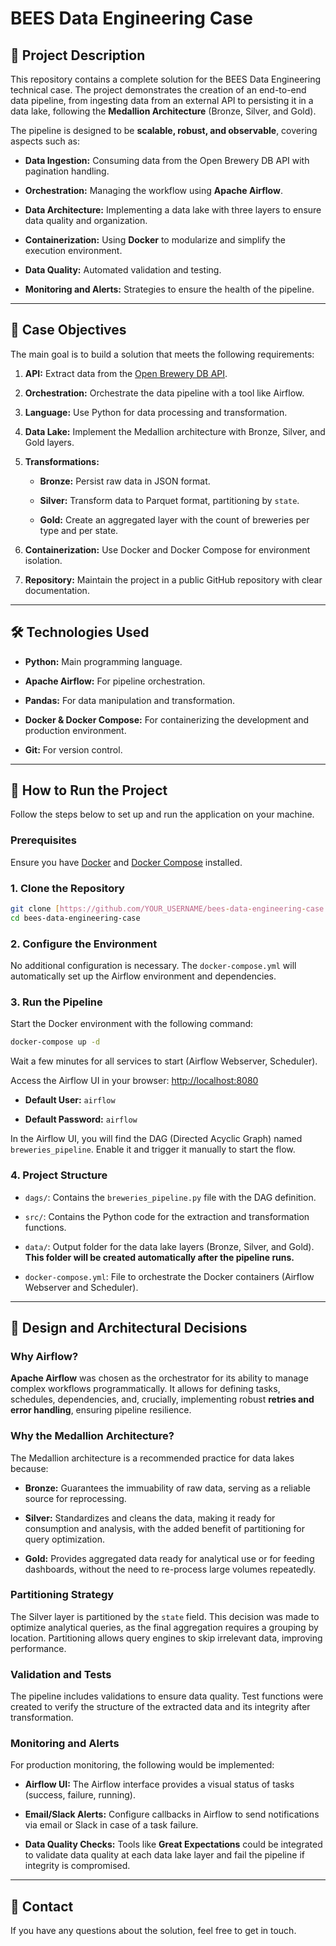 # BEES Data Engineering Case

## 📄 Project Description

This repository contains a complete solution for the BEES Data Engineering technical case. The project demonstrates the creation of an end-to-end data pipeline, from ingesting data from an external API to persisting it in a data lake, following the **Medallion Architecture** (Bronze, Silver, and Gold).

The pipeline is designed to be **scalable, robust, and observable**, covering aspects such as:

* **Data Ingestion:** Consuming data from the Open Brewery DB API with pagination handling.

* **Orchestration:** Managing the workflow using **Apache Airflow**.

* **Data Architecture:** Implementing a data lake with three layers to ensure data quality and organization.

* **Containerization:** Using **Docker** to modularize and simplify the execution environment.

* **Data Quality:** Automated validation and testing.

* **Monitoring and Alerts:** Strategies to ensure the health of the pipeline.

---

## 🎯 Case Objectives

The main goal is to build a solution that meets the following requirements:

1. **API:** Extract data from the [Open Brewery DB API](https://www.openbrewerydb.org/).

2. **Orchestration:** Orchestrate the data pipeline with a tool like Airflow.

3. **Language:** Use Python for data processing and transformation.

4. **Data Lake:** Implement the Medallion architecture with Bronze, Silver, and Gold layers.

5. **Transformations:**

   * **Bronze:** Persist raw data in JSON format.

   * **Silver:** Transform data to Parquet format, partitioning by `state`.

   * **Gold:** Create an aggregated layer with the count of breweries per type and per state.

6. **Containerization:** Use Docker and Docker Compose for environment isolation.

7. **Repository:** Maintain the project in a public GitHub repository with clear documentation.

---

## 🛠️ Technologies Used

* **Python:** Main programming language.

* **Apache Airflow:** For pipeline orchestration.

* **Pandas:** For data manipulation and transformation.

* **Docker & Docker Compose:** For containerizing the development and production environment.

* **Git:** For version control.

---

## 🚀 How to Run the Project

Follow the steps below to set up and run the application on your machine.

### Prerequisites

Ensure you have [Docker](https://docs.docker.com/get-docker/) and [Docker Compose](https://docs.docker.com/compose/install/) installed.

### 1. Clone the Repository

```bash
git clone [https://github.com/YOUR_USERNAME/bees-data-engineering-case.git](https://github.com/YOUR_USERNAME/bees-data-engineering-case.git)
cd bees-data-engineering-case
```

### 2. Configure the Environment

No additional configuration is necessary. The `docker-compose.yml` will automatically set up the Airflow environment and dependencies.

### 3. Run the Pipeline

Start the Docker environment with the following command:

```bash
docker-compose up -d
```

Wait a few minutes for all services to start (Airflow Webserver, Scheduler).

Access the Airflow UI in your browser:
[http://localhost:8080](http://localhost:8080)

* **Default User:** `airflow`

* **Default Password:** `airflow`

In the Airflow UI, you will find the DAG (Directed Acyclic Graph) named `breweries_pipeline`. Enable it and trigger it manually to start the flow.

### 4. Project Structure

* `dags/`: Contains the `breweries_pipeline.py` file with the DAG definition.

* `src/`: Contains the Python code for the extraction and transformation functions.

* `data/`: Output folder for the data lake layers (Bronze, Silver, and Gold). **This folder will be created automatically after the pipeline runs.**

* `docker-compose.yml`: File to orchestrate the Docker containers (Airflow Webserver and Scheduler).

---

## 🧠 Design and Architectural Decisions

### Why Airflow?

**Apache Airflow** was chosen as the orchestrator for its ability to manage complex workflows programmatically. It allows for defining tasks, schedules, dependencies, and, crucially, implementing robust **retries and error handling**, ensuring pipeline resilience.

### Why the Medallion Architecture?

The Medallion architecture is a recommended practice for data lakes because:

* **Bronze:** Guarantees the immuability of raw data, serving as a reliable source for reprocessing.

* **Silver:** Standardizes and cleans the data, making it ready for consumption and analysis, with the added benefit of partitioning for query optimization.

* **Gold:** Provides aggregated data ready for analytical use or for feeding dashboards, without the need to re-process large volumes repeatedly.

### Partitioning Strategy

The Silver layer is partitioned by the `state` field. This decision was made to optimize analytical queries, as the final aggregation requires a grouping by location. Partitioning allows query engines to skip irrelevant data, improving performance.

### Validation and Tests

The pipeline includes validations to ensure data quality. Test functions were created to verify the structure of the extracted data and its integrity after transformation.

### Monitoring and Alerts

For production monitoring, the following would be implemented:

* **Airflow UI:** The Airflow interface provides a visual status of tasks (success, failure, running).

* **Email/Slack Alerts:** Configure callbacks in Airflow to send notifications via email or Slack in case of a task failure.

* **Data Quality Checks:** Tools like **Great Expectations** could be integrated to validate data quality at each data lake layer and fail the pipeline if integrity is compromised.

---

## 🤝 Contact

If you have any questions about the solution, feel free to get in touch.
